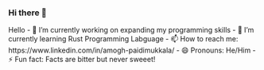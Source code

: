 ### Hi there 👋

<!DOCTYPE html>
<html lang="en">
<head>
    <meta charset="UTF-8">
    <meta http-equiv="X-UA-Compatible" content="IE=edge">
    <meta name="viewport" content="width=device-width, initial-scale=1.0">
    <title>Document</title>
</head>
<body>
    Hello
    - 🔭 I’m currently working on expanding my programming skills
- 🌱 I’m currently learning Rust Programming Labguage
- 📫 How to reach me: https://www.linkedin.com/in/amogh-paidimukkala/
- 😄 Pronouns: He/Him
- ⚡ Fun fact: Facts are bitter but never sweeet!
</body>
</html>

<!--
**Amogh-Paidimukkala/Amogh-Paidimukkala** is a ✨ _special_ ✨ repository because its `README.md` (this file) appears on your GitHub profile.

Here are some ideas to get you started:

- 🔭 I’m currently working on ...
- 🌱 I’m currently learning ...
- 👯 I’m looking to collaborate on ...
- 🤔 I’m looking for help with ...
- 💬 Ask me about ...
- 📫 How to reach me: ...
- 😄 Pronouns: ...
- ⚡ Fun fact: ...
-->
